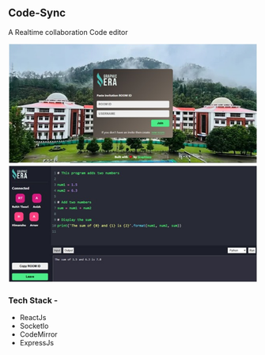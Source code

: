 ## Code-Sync
<p>A Realtime collaboration Code editor</p>

![image](https://github.com/Mamas-Boy/Real-time-online-IDE/blob/main/WhatsApp%20Image%202025-05-30%20at%2013.11.53_f7b51864.jpg)
![image](https://github.com/Mamas-Boy/Real-time-online-IDE/blob/main/WhatsApp%20Image%202025-05-30%20at%2013.12.05_be4a9798.jpg)

### Tech Stack - 
- ReactJs
- SocketIo
- CodeMirror
- ExpressJs
